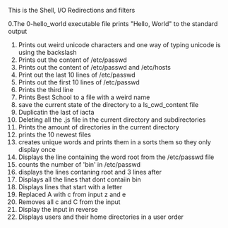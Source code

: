 This is the Shell, I/O Redirections and filters

0.The 0-hello_world executable file prints "Hello, World" to the standard output
1. Prints out weird unicode characters and one way of typing unicode is using the backslash
2. Prints out the content of /etc/passwd
3. Prints out the content of /etc/passwd and /etc/hosts
4. Print out the last 10 lines of /etc/passwd
5. Prints out the first 10 lines of /etc/passwd
6. Prints the third line
7. Prints Best School to a file with a weird name
8. save the current state of the directory to a ls_cwd_content file
9. Duplicatin the last of iacta
10. Deleting all the .js file in the current directory and subdirectories
11. Prints the amount of directories in the current directory
12. prints the 10 newest files
13. creates unique words and prints them in a sorts them so they only display once
14. Displays the line containing the word root from the /etc/passwd file
15. counts the number of 'bin' in /etc/passwd
16. displays the lines contaning root and 3 lines after
17. Displays all the lines that dont contaiin bin
18. Displays lines that start with a letter
19. Replaced A with c from input z and e
20. Removes all c and C from the input
21. Display the input in reverse
22. Displays users and their home directories in a user order
